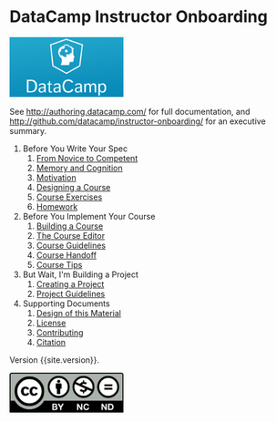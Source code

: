 ---
---
# DataCamp Instructor Onboarding

<a href="http://datacamp.com"><img src="img/datacamp.png" alt="DataCamp" width="200" /></a>

See <http://authoring.datacamp.com/> for full documentation,
and <http://github.com/datacamp/instructor-onboarding/> for an executive summary.

1.  Before You Write Your Spec
    1.  [From Novice to Competent](./novice.html)
    2.  [Memory and Cognition](./memory.html)
    3.  [Motivation](./motivation.html)
    4.  [Designing a Course](./course-design.html)
    5.  [Course Exercises](./course-exercises.html)
    6.  [Homework](./spec-homework.html)
2.  Before You Implement Your Course
    1.  [Building a Course](./course-build.html)
    2.  [The Course Editor](./course-editor.html)
    3.  [Course Guidelines](./course-guidelines.html)
    4.  [Course Handoff](./course-handoff.html)
    5.  [Course Tips](./course-tips.html)
3.  But Wait, I'm Building a Project
    1.  [Creating a Project](./project.html)
    2.  [Project Guidelines](./project-guidelines.html)
4.  Supporting Documents
    1.  [Design of this Material](./design.html)
    2.  [License](./license.html)
    3.  [Contributing](./contributing.html)
    4.  [Citation](./citation.html)

Version {{site.version}}.

<img src="img/cc-by-nc-nd.png" alt="CC-BY-NC-ND" width="200"/>
